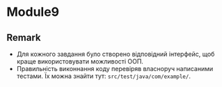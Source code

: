 # Module9

## Remark

* Для кожного завдання було створено відповідний інтерфейс, щоб краще використовувати можливості ООП. 
* Правильність виконнання коду перевіряв власноруч написаними тестами. Їх можна знайти тут: ```src/test/java/com/example/```.
